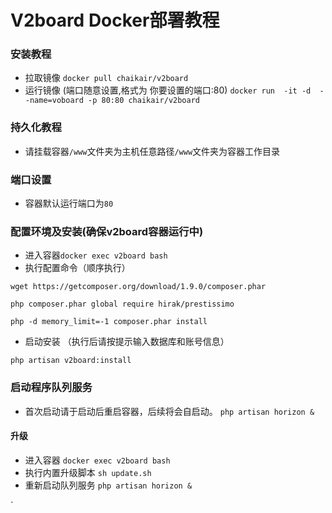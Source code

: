 # V2board Docker部署教程
### 安装教程
- 拉取镜像
`docker pull chaikair/v2board`
- 运行镜像 (端口随意设置,格式为  你要设置的端口:80)
`docker run  -it -d  --name=voboard -p 80:80 chaikair/v2board`
### 持久化教程
- 请挂载容器`/www`文件夹为主机任意路径`/www`文件夹为容器工作目录
### 端口设置
- 容器默认运行端口为`80`
### 配置环境及安装(确保v2board容器运行中)
- 进入容器`docker exec v2board bash`  
- 执行配置命令（顺序执行）

`wget https://getcomposer.org/download/1.9.0/composer.phar`
 
`php composer.phar global require hirak/prestissimo`
 
`php -d memory_limit=-1 composer.phar install`
- 启动安装 （执行后请按提示输入数据库和账号信息）

`php artisan v2board:install`
### 启动程序队列服务
- 首次启动请于启动后重启容器，后续将会自启动。
`php artisan horizon &`
#### 升级
- 进入容器 `docker exec v2board bash`
- 执行内置升级脚本 `sh update.sh`
- 重新启动队列服务 `php artisan horizon &`



`
